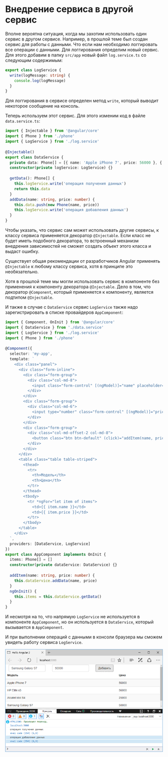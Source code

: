 # Внедрение сервиса в другой сервис

Вполне вероятна ситуация, когда мы захотим использовать один сервис в другом сервисе. Например, в прошлой теме был создан сервис для работы с данными. Что если нам необходимо логгировать все операции с данными. Для логгирования определим новый сервис. Для этого добавим в папку `src/app` новый файл `log.service.ts` со следующим содержимым:

```typescript
export class LogService {
  write(logMessage: string) {
    console.log(logMessage)
  }
}
```

Для логгирования в сервисе определен метод `write`, который выводит некоторое сообщение на консоль.

Теперь используем этот сервис. Для этого изменим код в файле `data.service.ts`:

```typescript
import { Injectable } from '@angular/core'
import { Phone } from './phone'
import { LogService } from './log.service'

@Injectable()
export class DataService {
  private data: Phone[] = [{ name: 'Apple iPhone 7', price: 56000 }, { name: 'HP Elite x3', price: 56000 }, { name: 'Alcatel Idol S4', price: 25000 }]
  constructor(private logService: LogService) {}

  getData(): Phone[] {
    this.logService.write('операция получения данных')
    return this.data
  }
  addData(name: string, price: number) {
    this.data.push(new Phone(name, price))
    this.logService.write('операция добавления данных')
  }
}
```

Чтобы указать, что сервис сам может использовать другие сервисы, к классу сервиса применяется декоратор `@Injectable`. Если класс не будет иметь подобного декоратора, то встроенный механизм внедрения зависимостей не сможет создать объект этого класса и выдаст ошибку.

Существует общая рекомендации от разработчиков Angular применять `@Injectable` к любому классу сервиса, хотя в принципе это необязательно.

Хотя в прошлой теме мы могли использовать сервис в компоненте без применения к компоненту декоратора `@Injectable`. Дело в том, что декоратор `@Component`, который применяется к компоненту, является подтипом `@Injectable`.

И также в случае с `DataService` сервис `LogService` также надо зарегистрировать в списке провайдеров `AppComponent`:

```typescript
import { Component, OnInit } from '@angular/core'
import { DataService } from './data.service'
import { LogService } from './log.service'
import { Phone } from './phone'

@Component({
  selector: 'my-app',
  template: `
    <div class="panel">
      <div class="form-inline">
        <div class="form-group">
          <div class="col-md-8">
            <input class="form-control" [(ngModel)]="name" placeholder="Модель" />
          </div>
        </div>
        <div class="form-group">
          <div class="col-md-6">
            <input type="number" class="form-control" [(ngModel)]="price" placeholder="Цена" />
          </div>
        </div>
        <div class="form-group">
          <div class="col-md-offset-2 col-md-8">
            <button class="btn btn-default" (click)="addItem(name, price)">Добавить</button>
          </div>
        </div>
      </div>
      <table class="table table-striped">
        <thead>
          <tr>
            <th>Модель</th>
            <th>Цена</th>
          </tr>
        </thead>
        <tbody>
          <tr *ngFor="let item of items">
            <td>{{ item.name }}</td>
            <td>{{ item.price }}</td>
          </tr>
        </tbody>
      </table>
    </div>
  `,
  providers: [DataService, LogService]
})
export class AppComponent implements OnInit {
  items: Phone[] = []
  constructor(private dataService: DataService) {}

  addItem(name: string, price: number) {
    this.dataService.addData(name, price)
  }
  ngOnInit() {
    this.items = this.dataService.getData()
  }
}
```

И несмотря на то, что напрямую `LogService` не используется в компоненте `AppComponent`, но он используется в `DataService`, который вызывается в `AppComponent`.

И при выполнении операций с данными в консоли браузера мы сможем увидеть работу сервиса `LogService`.

![Скриншот приложения](injections-1.png)
